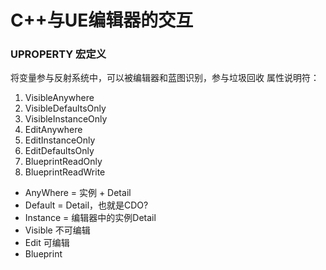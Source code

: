 # C++与UE编辑器的交互

### UPROPERTY 宏定义

将变量参与反射系统中，可以被编辑器和蓝图识别，参与垃圾回收
属性说明符：
1. VisibleAnywhere
2. VisibleDefaultsOnly
3. VisibleInstanceOnly
4. EditAnywhere
5. EditInstanceOnly
6. EditDefaultsOnly
7. BlueprintReadOnly
8. BlueprintReadWrite

- AnyWhere = 实例 + Detail
- Default = Detail，也就是CDO?
- Instance = 编辑器中的实例Detail
- Visible 不可编辑
- Edit 可编辑
- Blueprint 


